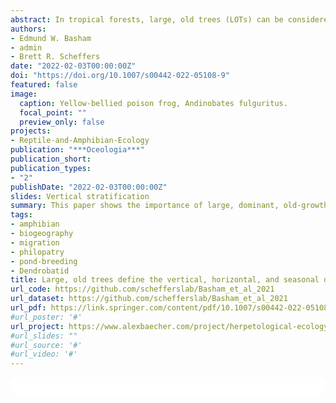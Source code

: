 ```yaml
---
abstract: In tropical forests, large, old trees (LOTs) can be considered keystone structures for provisioning unique habitats such as decaying wood, roots, cavities, and epiphytes, including those that hold water (phytotelmata). These habitats may also be stratified in vertical space, for example, root structures occur at ground level and below, whereas epiphytes occur above-ground. Canopy habitat is utilized by a diversity of amphibians, but canopy habitat may only be viable in the wet season when epiphytes and surfaces are sufficiently saturated. Here, we examine how the provisioning of microhabitats and structures by LOTs influence the horizontal, vertical, and seasonal distribution patterns of phytotelmata-breeding poison frogs. We conducted ground-to-canopy surveys over 4 years, constituting 6 seasons, in Panama and used mark-recapture techniques on a population of the yellow-bellied poison frog, Andinobates fulguritus. We found that A. fulguritus migrated vertically, tracking seasonal rainfall, and displayed strong philopatry to individual trees. Furthermore, A. fulguritus almost exclusively inhabited the largest trees at the study location, which provided disproportionately high-quality microhabitats and epiphytes compared to other trees. LOTs, and specifically Anacardium excelsum at our site, appear to serve as keystone structures with high conservation value due to their provisioning of unique habitats. We conclude that the distribution of A. fulguritus is defined vertically by the stratification of arboreal microhabitat resources, horizontally by the presence of LOTs providing the resources, and temporally by the seasonal viability of the resources.
authors:
- Edmund W. Basham
- admin
- Brett R. Scheffers
date: "2022-02-03T00:00:00Z"
doi: "https://doi.org/10.1007/s00442-022-05108-9"
featured: false
image:
  caption: Yellow-bellied poison frog, Andinobates fulguritus.
  focal_point: ""
  preview_only: false
projects:
- Reptile-and-Amphibian-Ecology
publication: "***Oceologia***"
publication_short:
publication_types:
- "2"
publishDate: "2022-02-03T00:00:00Z"
slides: Vertical stratification
summary: This paper shows the importance of large, dominant, old-growth trees to sensitive arboreal poison frogs in tropical ecosystems, by providing core habitat that species use intermittently across seasons. 
tags:
- amphibian
- biogeography
- migration
- philopatry
- pond-breeding
- Dendrobatid
title: Large, old trees define the vertical, horizontal, and seasonal distributions of a poison frog
url_code: https://github.com/schefferslab/Basham_et_al_2021
url_dataset: https://github.com/schefferslab/Basham_et_al_2021
url_pdf: https://link.springer.com/content/pdf/10.1007/s00442-022-05108-9.pdf?pdf=button
#url_poster: '#'
url_project: https://www.alexbaecher.com/project/herpetological-ecology/
#url_slides: ""
#url_source: '#'
#url_video: '#'
---
```



<html>
  <style>
    section {
        background: white;
        color: black;
        border-radius: 1em;
        padding: 1em;
        left: 50% }
    #inner {
        display: inline-block;
        display: flex;
        align-items: center;
        justify-content: center }
  </style>
  <section>
    <div id="inner">
      <script type='text/javascript' src='https://d1bxh8uas1mnw7.cloudfront.net/assets/embed.js'></script>
        <span style="float:left"; 
          class="__dimensions_badge_embed__" 
          data-doi="10.1007/s00442-022-05108-9" 
          data-hide-zero-citations="true" 
          data-legend="always">
        </span>
      <script async src="https://badge.dimensions.ai/badge.js" charset="utf-8"></script>
        <div  style="float:right"; 
          data-link-target="_blank" 
          data-badge-details="right" 
          data-badge-type="medium-donut"
          data-doi="10.1007/s00442-022-05108-9"   
          data-condensed="true" 
          data-hide-no-mentions="true" 
          class="altmetric-embed">
        </div>
  </section>
